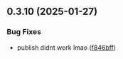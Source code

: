 ## 0.3.10 (2025-01-27)


### Bug Fixes

* publish didnt work lmao ([f846bff](https://github.com/manga-you-know/desktop/commit/f846bff608b0b2a7f2165e6229c41346bd4695ab))

